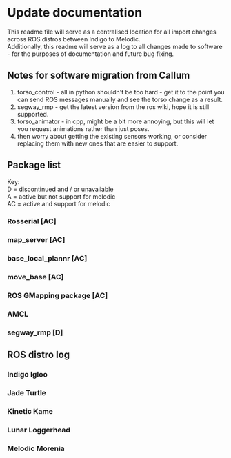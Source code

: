 # Update documentation  
This readme file will serve as a centralised location for all import changes across ROS distros between Indigo to Melodic.  
Additionally, this readme will serve as a log to all changes made to software - for the purposes of documentation and future bug fixing.  

## Notes for software migration from Callum
1. torso_control - all in python shouldn't be too hard - get it to the point you can send ROS messages manually and see the torso change as a result.
2. segway_rmp - get the latest version from the ros wiki, hope it is still supported.
3. torso_animator - in cpp, might be a bit more annoying, but this will let you request animations rather than just poses.
4. then worry about getting the existing sensors working, or consider replacing them with new ones that are easier to support.

## Package list 
Key:  
D = discontinued and / or unavailable  
A = active but not support for melodic  
AC = active and support for melodic  
### Rosserial [AC]
### map_server [AC]
### base_local_plannr [AC]
### move_base [AC]
### ROS GMapping package [AC]
### AMCL
### segway_rmp [D]



## ROS distro log  
### Indigo Igloo
### Jade Turtle 
### Kinetic Kame
### Lunar Loggerhead
### Melodic Morenia
